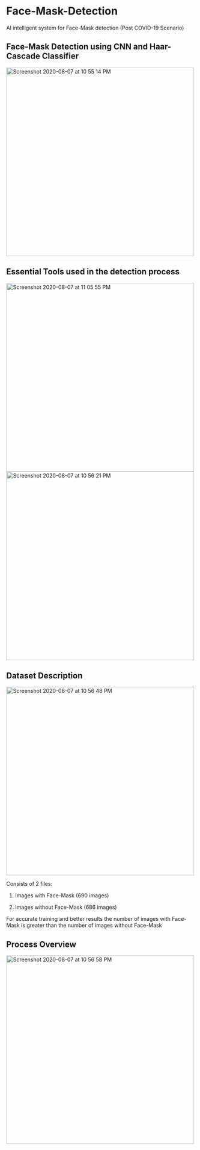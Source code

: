 # Face-Mask-Detection
AI intelligent system for Face-Mask detection (Post COVID-19 Scenario)

## Face-Mask Detection using CNN and Haar-Cascade Classifier 

<img width="500" alt="Screenshot 2020-08-07 at 10 55 14 PM" src="https://user-images.githubusercontent.com/54894091/89671740-22303200-d901-11ea-8765-13801a10e896.png">

## Essential Tools used in the detection process

<img width="500" alt="Screenshot 2020-08-07 at 11 05 55 PM" src="https://user-images.githubusercontent.com/54894091/89672626-98816400-d902-11ea-949f-7c7f81e09f16.png">

<img width="500" alt="Screenshot 2020-08-07 at 10 56 21 PM" src="https://user-images.githubusercontent.com/54894091/89671784-3aa04c80-d901-11ea-95f3-87816027ff59.png">

## Dataset Description

<img width="500" alt="Screenshot 2020-08-07 at 10 56 48 PM" src="https://user-images.githubusercontent.com/54894091/89671860-59064800-d901-11ea-9e7a-a8b5f51b2ef2.png">

Consists of 2 files:

1) Images with Face-Mask (690 images)

2) Images without Face-Mask (686 images)

For accurate training and better results the number of images with Face-Mask is greater than the number of images without Face-Mask


## Process Overview

<img width="500" alt="Screenshot 2020-08-07 at 10 56 58 PM" src="https://user-images.githubusercontent.com/54894091/89671873-5d326580-d901-11ea-9b33-564f6c4c7f81.png">


